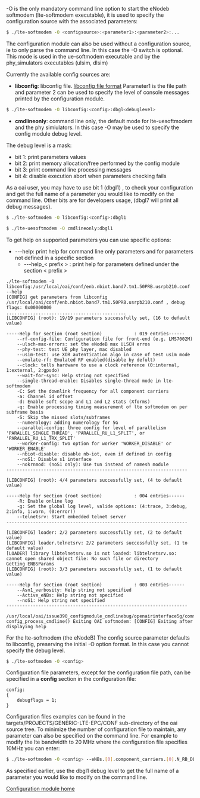 
   -O  is the only mandatory command line option to start the eNodeb softmodem (lte-softmodem executable), it is used to specify the configuration source with the associated parameters:
```bash
$ ./lte-softmodem -O <configsource>:<parameter1>:<parameter2>:...
```
  The configuration module can also be used without a configuration source, ie to only parse the command line. In this case the -O switch is optional. This mode is used in the ue-softmodem executable and by the phy_simulators executables (ulsim, dlsim)

Currently the available config sources are:

- **libconfig**: libconfig file. [libconfig file format](http://www.hyperrealm.com/libconfig/libconfig_manual.html#Configuration-Files) Parameter1 is the file path and parameter 2 can be used to specify the level of console messages printed by the configuration module.
```bash
$ ./lte-softmodem -O libconfig:<config>:dbgl<debuglevel>
```
- **cmdlineonly**: command line only, the default mode for lte-uesoftmodem and the phy simiulators. In this case -O may be used to specify the config module debug level.

The debug level is a mask:
*  bit 1: print parameters values
*  bit 2: print memory allocation/free performed by the config module
*  bit 3: print command line processing messages
*  bit 4: disable execution abort when parameters checking fails

As a oai user, you may have to use bit 1 (dbgl1) , to check your configuration and get the full name of a parameter you would like to modify on the command line. Other bits are for developers usage, (dbgl7 will print all debug messages).

```bash
$ ./lte-softmodem -O libconfig:<config>:dbgl1
```
```bash
$ ./lte-uesoftmodem -O cmdlineonly:dbgl1
```
To get help on supported parameters you can use specific options:
*  ---help: print help for command line only parameters and for parameters not defined in a specific section
	*  ---help_< prefix > : print help for parameters defined under the section < prefix >

```
./lte-softmodem -O libconfig:/usr/local/oai/conf/enb.nbiot.band7.tm1.50PRB.usrpb210.conf   --help
[CONFIG] get parameters from libconfig /usr/local/oai/conf/enb.nbiot.band7.tm1.50PRB.usrpb210.conf , debug flags: 0x00000000
.............................................
[LIBCONFIG] (root): 19/19 parameters successfully set, (16 to default value)

-----Help for section (root section)            : 019 entries------
    --rf-config-file: Configuration file for front-end (e.g. LMS7002M)
    --ulsch-max-errors: set the eNodeB max ULSCH erros
    --phy-test: test UE phy layer, mac disabled
    --usim-test: use XOR autentication algo in case of test usim mode
    --emulate-rf: Emulated RF enabled(disable by defult)
    --clock: tells hardware to use a clock reference (0:internal, 1:external, 2:gpsdo)
    --wait-for-sync: Help string not specified
    --single-thread-enable: Disables single-thread mode in lte-softmodem
    -C: Set the downlink frequency for all component carriers
    -a: Channel id offset
    -d: Enable soft scope and L1 and L2 stats (Xforms)
    -q: Enable processing timing measurement of lte softmodem on per subframe basis
    -S: Skip the missed slots/subframes
    --numerology: adding numerology for 5G
    --parallel-config: three config for level of parallelism 'PARALLEL_SINGLE_THREAD', 'PARALLEL_RU_L1_SPLIT', or 'PARALLEL_RU_L1_TRX_SPLIT'
    --worker-config: two option for worker 'WORKER_DISABLE' or 'WORKER_ENABLE'
    --nbiot-disable: disable nb-iot, even if defined in config
    --noS1: Disable s1 interface
    --nokrnmod: (noS1 only): Use tun instead of namesh module
--------------------------------------------------------------------

[LIBCONFIG] (root): 4/4 parameters successfully set, (4 to default value)

-----Help for section (root section)            : 004 entries------
    -R: Enable online log
    -g: Set the global log level, valide options: (4:trace, 3:debug, 2:info, 1:warn, (0:error))
    --telnetsrv: Start embedded telnet server
--------------------------------------------------------------------

[LIBCONFIG] loader: 2/2 parameters successfully set, (2 to default value)
[LIBCONFIG] loader.telnetsrv: 2/2 parameters successfully set, (1 to default value)
[LOADER] library libtelnetsrv.so is not loaded: libtelnetsrv.so: cannot open shared object file: No such file or directory
Getting ENBSParams
[LIBCONFIG] (root): 3/3 parameters successfully set, (1 to default value)

-----Help for section (root section)            : 003 entries------
    --Asn1_verbosity: Help string not specified
    --Active_eNBs: Help string not specified
    --noS1: Help string not specified
--------------------------------------------------------------------

/usr/local/oai/issue390_configmodule_cmdlinebug/openairinterface5g/common/config/config_cmdline.c:224 config_process_cmdline() Exiting OAI softmodem: [CONFIG] Exiting after displaying help

```

For the lte-softmodem (the eNodeB) The config source parameter defaults to libconfig, preserving the initial -O option format. In this case you cannot specify the debug level.

```bash
$ ./lte-softmodem -O <config>
```

Configuration file parameters, except for the configuration file path,  can be specified in a **config** section in the configuration file:

```
config:
{
    debugflags = 1;
}
```
Configuration files examples can be found in the targets/PROJECTS/GENERIC-LTE-EPC/CONF sub-directory of the oai source tree. To minimize the number of configuration file to maintain, any parameter can also be specified on the command line. For example to modify the lte bandwidth to 20 MHz where the configuration file specifies 10MHz you can enter:

```bash
$ ./lte-softmodem -O <config> --eNBs.[0].component_carriers.[0].N_RB_DL 100
```

As specified earlier, use the dbgl1 debug level to get the full name of a parameter you would like to modify on the command line.

[Configuration module home](../config.md)
